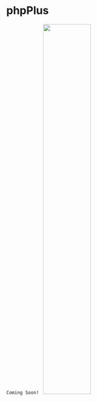 # phpPlus
<code>Coming Soon!
</code>
<img src= "https://github.com/phpPlus-Officiall/phpPlus/blob/main/logo.png" width=50% heigh= 50px>
